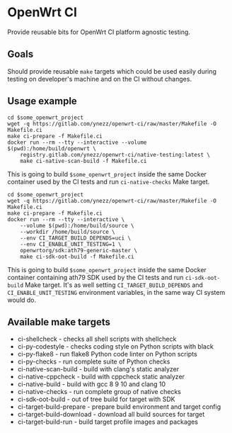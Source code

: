 # OpenWrt CI

Provide reusable bits for OpenWrt CI platform agnostic testing.

## Goals

Should provide reusable `make` targets which could be used easily during testing on developer's machine and on the CI without changes.

## Usage example

```
cd $some_openwrt_project
wget -q https://gitlab.com/ynezz/openwrt-ci/raw/master/Makefile -O Makefile.ci
make ci-prepare -f Makefile.ci
docker run --rm --tty --interactive --volume $(pwd):/home/build/openwrt \
	registry.gitlab.com/ynezz/openwrt-ci/native-testing:latest \
	make ci-native-scan-build -f Makefile.ci
```

This is going to build `$some_openwrt_project` inside the same Docker container used by the CI tests and run `ci-native-checks` Make target.

```
cd $some_openwrt_project
wget -q https://gitlab.com/ynezz/openwrt-ci/raw/master/Makefile -O Makefile.ci
make ci-prepare -f Makefile.ci
docker run --rm --tty --interactive \
	--volume $(pwd):/home/build/source \
	--workdir /home/build/source \
	--env CI_TARGET_BUILD_DEPENDS=uci \
	--env CI_ENABLE_UNIT_TESTING=1 \
	openwrtorg/sdk:ath79-generic-master \
	make ci-sdk-oot-build -f Makefile.ci
```

This is going to build `$some_openwrt_project` inside the same Docker container containing ath79 SDK used by the CI tests and run `ci-sdk-oot-build` Make target.
It's as well setting `CI_TARGET_BUILD_DEPENDS` and `CI_ENABLE_UNIT_TESTING` environment variables, in the same way CI system would do.

## Available make targets

 * ci-shellcheck - checks all shell scripts with shellcheck
 * ci-py-codestyle - checks coding style on Python scripts with black
 * ci-py-flake8 - run flake8 Python code linter on Python scripts
 * ci-py-checks - run complete suite of Python checks
 * ci-native-scan-build - build with clang's static analyzer
 * ci-native-cppcheck - build with cppcheck static analyzer
 * ci-native-build - build with gcc 8 9 10 and clang 10
 * ci-native-checks - run complete group of native checks
 * ci-sdk-oot-build - out of tree build for target with SDK
 * ci-target-build-prepare - prepare build environment and target config
 * ci-target-build-download - download all build sources for target
 * ci-target-build-run - build target profile images and packages
